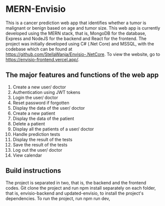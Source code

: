 # MERN-Envisio

This is a cancer prediction web app that identifies whether a tumor is malignant or benign based on age and tumor size. This web app is currently developed using the MERN stack, that is, MongoDB for the database, Express and NodeJS for the backend and React for the frontend. The project was initially developed using C# (.Net Core) and MSSQL, with the codebase which can be found at https://github.com/StellaWanja/Envisio-.NetCore. To view the website, go to https://envisio-frontend.vercel.app/.

## The major features and functions of the web app
1. Create a new user/ doctor
2. Authentication using JWT tokens
3. Login the user/ doctor
4. Reset password if forgotten
5. Display the data of the user/ doctor
6. Create a new patient
7. Display the data of the patient
8. Delete a patient
9. Display all the patients of a user/ doctor
10. Handle prediction tests
11. Display the result of the tests
12. Save the result of the tests
13. Log out the user/ doctor
14. View calendar

## Build instructions
The project is separated in two, that is, the backend and the frontend codes. Git clone the project and run npm install separately on each folder, that is, envisio-backend and updated-envisio, to install the project's dependencies. To run the project, run npm run dev,


